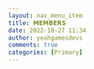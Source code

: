 ```yaml
---
layout: nav_menu_item
title: 𝗠𝗘𝗠𝗕𝗘𝗥𝗦
date: 2022-10-27 11:34
author: yeahgamesdevs
comments: true
categories: [Primary]
---
```


